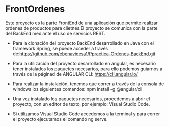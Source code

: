 # FrontOrdenes

Este proyecto es la parte FrontEnd de una aplicación que permite realizar ordenes de productos para clietnes.El proyecto se comunica con la parte del BackEnd mediante el uso de servicios REST.

- Para la clonación del proyecto BackEnd desarrollado en Java con el framework Spring, se puede acceder a través de:https://github.com/ebenavidesa1/Ppractica-Ordenes-BackEnd.git

- Para la utilización del proyecto desarrollado en angular, es necesario tener instalados los paquetes necesarios, para ello podemos guiarnos a través de la páginad de ANGULAR CLI: https://cli.angular.io/

- Para realizar la instalación, tenemos que correr a través de la consola de windows los siguientes comandos:
 npm install -g @angular/cli
 
 - Una vez instalado los paquetes necesarios, procedemos a abrir el proyecto, con un editor de texto, por ejemplo: Visual Studio Code.
 
 - Si utilizamos Visual Studio Code accedemos a la terminal y para correr el proyecto ejecutamos el comando ng serve.
